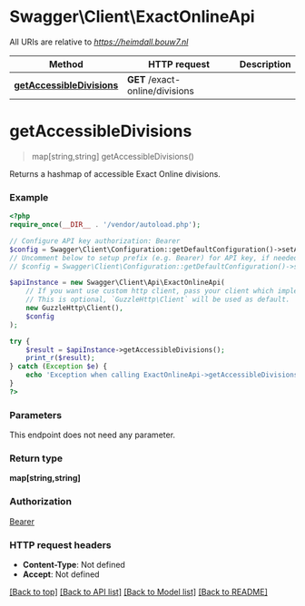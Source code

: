 # Swagger\Client\ExactOnlineApi

All URIs are relative to *https://heimdall.bouw7.nl*

Method | HTTP request | Description
------------- | ------------- | -------------
[**getAccessibleDivisions**](ExactOnlineApi.md#getAccessibleDivisions) | **GET** /exact-online/divisions | 


# **getAccessibleDivisions**
> map[string,string] getAccessibleDivisions()



Returns a hashmap of accessible Exact Online divisions.

### Example
```php
<?php
require_once(__DIR__ . '/vendor/autoload.php');

// Configure API key authorization: Bearer
$config = Swagger\Client\Configuration::getDefaultConfiguration()->setApiKey('Authorization', 'YOUR_API_KEY');
// Uncomment below to setup prefix (e.g. Bearer) for API key, if needed
// $config = Swagger\Client\Configuration::getDefaultConfiguration()->setApiKeyPrefix('Authorization', 'Bearer');

$apiInstance = new Swagger\Client\Api\ExactOnlineApi(
    // If you want use custom http client, pass your client which implements `GuzzleHttp\ClientInterface`.
    // This is optional, `GuzzleHttp\Client` will be used as default.
    new GuzzleHttp\Client(),
    $config
);

try {
    $result = $apiInstance->getAccessibleDivisions();
    print_r($result);
} catch (Exception $e) {
    echo 'Exception when calling ExactOnlineApi->getAccessibleDivisions: ', $e->getMessage(), PHP_EOL;
}
?>
```

### Parameters
This endpoint does not need any parameter.

### Return type

**map[string,string]**

### Authorization

[Bearer](../../README.md#Bearer)

### HTTP request headers

 - **Content-Type**: Not defined
 - **Accept**: Not defined

[[Back to top]](#) [[Back to API list]](../../README.md#documentation-for-api-endpoints) [[Back to Model list]](../../README.md#documentation-for-models) [[Back to README]](../../README.md)


